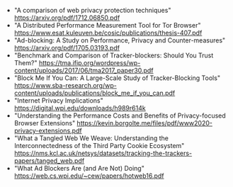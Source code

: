 * "A comparison of web privacy protection techniques" https://arxiv.org/pdf/1712.06850.pdf
* "A Distributed Performance Measurement Tool for Tor Browser" https://www.esat.kuleuven.be/cosic/publications/thesis-407.pdf
* "Ad-blocking: A Study on Performance, Privacy and Counter-measures" https://arxiv.org/pdf/1705.03193.pdf
* "Benchmark and Comparison of Tracker-blockers: Should You Trust Them?" https://tma.ifip.org/wordpress/wp-content/uploads/2017/06/tma2017_paper30.pdf
* "Block Me If You Can: A Large-Scale Study of Tracker-Blocking Tools" https://www.sba-research.org/wp-content/uploads/publications/block_me_if_you_can.pdf
* "Internet Privacy Implications" https://digital.wpi.edu/downloads/h989r614k
* "Understanding the Performance Costs and Benefits of Privacy-focused Browser Extensions" https://kevin.borgolte.me/files/pdf/www2020-privacy-extensions.pdf
* "What a Tangled Web We Weave: Understanding the Interconnectedness of the Third Party Cookie Ecosystem" https://nms.kcl.ac.uk/netsys/datasets/tracking-the-trackers-papers/tanged_web.pdf
* "What Ad Blockers Are (and Are Not) Doing" https://web.cs.wpi.edu/~cew/papers/hotweb16.pdf